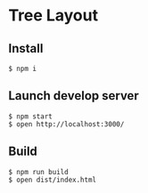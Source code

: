 # Tree Layout

## Install

```shell
$ npm i
```

## Launch develop server

```shell
$ npm start
$ open http://localhost:3000/
```

## Build

```shell
$ npm run build
$ open dist/index.html
```
